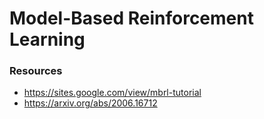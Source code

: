 # Model-Based Reinforcement Learning

### Resources

- https://sites.google.com/view/mbrl-tutorial
- https://arxiv.org/abs/2006.16712